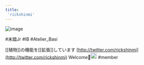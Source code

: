 ```yaml
---
title:
 'rickshinmi'
---
```


![image](https://gyazo.com/8f40509a4de9ce7aaeee595c0489487f/thumb/1000)

#未踏Jr #IB #Atelier_Basi


[[植物]]の機能を[[拡張]]しています
[http://twitter.com/rickshinmi](http://twitter.com/rickshinmi)
Welcome🙌<img src='https://scrapbox.io/api/pages/blu3mo-public/blu3mo/icon' alt='blu3mo.icon' height="19.5"/>
#member
